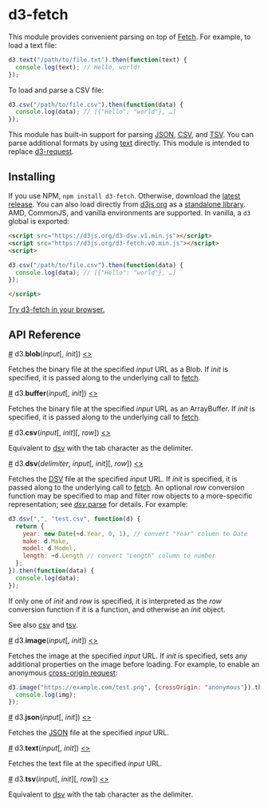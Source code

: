 # d3-fetch

This module provides convenient parsing on top of [Fetch](https://fetch.spec.whatwg.org/). For example, to load a text file:

```js
d3.text("/path/to/file.txt").then(function(text) {
  console.log(text); // Hello, world!
});
```

To load and parse a CSV file:

```js
d3.csv("/path/to/file.csv").then(function(data) {
  console.log(data); // [{"Hello": "world"}, …]
});
```

This module has built-in support for parsing [JSON](#json), [CSV](#csv), and [TSV](#tsv). You can parse additional formats by using [text](#text) directly. This module is intended to replace [d3-request](https://github.com/d3/d3-request).

## Installing

If you use NPM, `npm install d3-fetch`. Otherwise, download the [latest release](https://github.com/d3/d3-fetch/releases/latest). You can also load directly from [d3js.org](https://d3js.org) as a [standalone library](https://d3js.org/d3-fetch.v0.min.js). AMD, CommonJS, and vanilla environments are supported. In vanilla, a `d3` global is exported:

```html
<script src="https://d3js.org/d3-dsv.v1.min.js"></script>
<script src="https://d3js.org/d3-fetch.v0.min.js"></script>
<script>

d3.csv("/path/to/file.csv").then(function(data) {
  console.log(data); // [{"Hello": "world"}, …]
});

</script>
```

[Try d3-fetch in your browser.](https://runkit.com/npm/d3-fetch)

## API Reference

<a name="blob" href="#blob">#</a> d3.<b>blob</b>(<i>input</i>[, <i>init</i>]) [<>](https://github.com/d3/d3-fetch/blob/master/src/blob.js "Source")

Fetches the binary file at the specified *input* URL as a Blob. If *init* is specified, it is passed along to the underlying call to [fetch](https://fetch.spec.whatwg.org/#fetch-method).

<a name="buffer" href="#buffer">#</a> d3.<b>buffer</b>(<i>input</i>[, <i>init</i>]) [<>](https://github.com/d3/d3-fetch/blob/master/src/buffer.js "Source")

Fetches the binary file at the specified *input* URL as an ArrayBuffer. If *init* is specified, it is passed along to the underlying call to [fetch](https://fetch.spec.whatwg.org/#fetch-method).

<a name="csv" href="#csv">#</a> d3.<b>csv</b>(<i>input</i>[, <i>init</i>][, <i>row</i>]) [<>](https://github.com/d3/d3-fetch/blob/master/src/dsv.js "Source")

Equivalent to [dsv](#dsv) with the tab character as the delimiter.

<a name="dsv" href="#dsv">#</a> d3.<b>dsv</b>(<i>delimiter</i>, <i>input</i>[, <i>init</i>][, <i>row</i>]) [<>](https://github.com/d3/d3-fetch/blob/master/src/dsv.js "Source")

Fetches the [DSV](https://github.com/d3/d3-dsv) file at the specified *input* URL. If *init* is specified, it is passed along to the underlying call to [fetch](https://fetch.spec.whatwg.org/#fetch-method). An optional *row* conversion function may be specified to map and filter row objects to a more-specific representation; see [*dsv*.parse](https://github.com/d3/d3-dsv#dsv_parse) for details. For example:

```js
d3.dsv(",", "test.csv", function(d) {
  return {
    year: new Date(+d.Year, 0, 1), // convert "Year" column to Date
    make: d.Make,
    model: d.Model,
    length: +d.Length // convert "Length" column to number
  };
}).then(function(data) {
  console.log(data);
});
```

If only one of *init* and *row* is specified, it is interpreted as the *row* conversion function if it is a function, and otherwise an *init* object.

See also [csv](#csv) and [tsv](#tsv).

<a name="image" href="#image">#</a> d3.<b>image</b>(<i>input</i>[, <i>init</i>]) [<>](https://github.com/d3/d3-fetch/blob/master/src/image.js "Source")

Fetches the image at the specified *input* URL. If *init* is specified, sets any additional properties on the image before loading. For example, to enable an anonymous [cross-origin request](https://developer.mozilla.org/en-US/docs/Web/HTML/CORS_enabled_image):

```js
d3.image("https://example.com/test.png", {crossOrigin: "anonymous"}).then(function(img) {
  console.log(img);
});
```

<a name="json" href="#json">#</a> d3.<b>json</b>(<i>input</i>[, <i>init</i>]) [<>](https://github.com/d3/d3-fetch/blob/master/src/json.js "Source")

Fetches the [JSON](http://json.org) file at the specified *input* URL.

<a name="text" href="#text">#</a> d3.<b>text</b>(<i>input</i>[, <i>init</i>]) [<>](https://github.com/d3/d3-fetch/blob/master/src/text.js "Source")

Fetches the text file at the specified *input* URL.

<a name="tsv" href="#tsv">#</a> d3.<b>tsv</b>(<i>input</i>[, <i>init</i>][, <i>row</i>]) [<>](https://github.com/d3/d3-fetch/blob/master/src/dsv.js "Source")

Equivalent to [dsv](#dsv) with the tab character as the delimiter.
